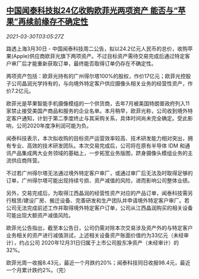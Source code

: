 <!--1617075062000-->
[中国闻泰科技拟24亿收购欧菲光两项资产 能否与“苹果”再续前缘存不确定性](https://cn.reuters.com/article/wingtech-0330-tues-idCNKBS2BM081)
------

<div><i>2021-03-30T03:05:27Z</i></div><p>路透上海3月30日 - 中国闻泰科技周二公告，拟以24.2亿元人民币的总价，收购苹果(Apple)供应商欧菲光旗下两项资产。不过目标资产需待交易完成后通过特定客户审厂后才能重新获取订单，最终能否取得订单仍存在不确定性。</p><p>两项资产包括：欧菲光持有的广州得尔塔100%的股权，作价17亿元；欧菲光控股子公司晶润光学持有的，与向境外特定客户供应摄像头相关业务的经营性资产，作价7.2亿元。</p><p>欧菲光是苹果智能手机摄像模组的一个供货商，去年7月被美国特朗普政府列入11家禁止接受美国产商品和服务的企业名单。本月稍早，欧菲光称，公司收到境外特定客户通知，计划于第二季度终止与其采购关系，具体时间尚未完全确定。受此影响，公司2020年度净利润可能为负。</p><p>闻泰科技表示，本次拟收购的目标资产运营效率较高、技术研发能力相对突出，拥有专业、高效的技术研发团队。本次交易完成后，公司将在原有半导体 IDM 和通讯产品集成两大业务领域的基础上，一步拓宽业务版图，跻身摄像头模组业务的主流供应商阵营。</p><p>不过若广州得尔塔无法通过境外特定客户审厂，或通过审厂后无法及时取得足够的订单，广州得尔塔可能出现持续亏损、资产减值的风险，进而影响公司整体业绩。</p><p>另外，交易完成后，为取得江西晶润的经营性资产对应的产品订单，闻泰科技需另行租赁/建设厂房、搬迁设备、完善研发和生产团队并申请境外特定客户审厂。若公司无法完成前述工作并取得境外特定客户订单，公司从江西晶润购买的相关设备可能出现大额资产减值风险。</p><p>欧菲光公告指出，截至本公告日，公司仍需对除本次交易涉及资产外的与特定客户业务相关的资产进行减值测试，上述相关设备资产账面价值约为33亿元（未经审计），约占公司 2020年12月31日归属于上市公司股东净资产（未经审计）的32%。</p><p>欧菲光周一收报8.43元，最近一个月跌约20%；闻泰科技同日收报98.4元，最近一个月累计跌约2%。（完）</p>
